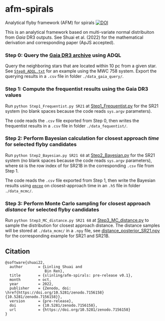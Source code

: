 # afm-spirals
Analytical flyby framework (AFM) for spirals [![DOI](https://zenodo.org/badge/DOI/10.5281/zenodo.7156158.svg)](https://doi.org/10.5281/zenodo.7156158)

This is an analytical framework based on multi-variate normal distribuiton from *Gaia* DR3 outputs. See Shuai et al. (2022) for the mathematical derivation and corresponding paper (ApJS accepted).

### Step 0: Query the [Gaia DR3 archive](https://gea.esac.esa.int/archive/) using ADQL
Query the neighboring stars that are located within 10 pc from a given star. See [`Step0_ADQL.txt`](https://github.com/slinling/afm-spirals/blob/main/Step0_ADQL.txt) for an example using the MWC 758 system. Export the querying results in a `.csv` file in folder `./data_gaia_query/`.

### Step 1: Compute the frequentist results using the Gaia DR3 values
Run `python Step1_Frequentist.py SR21` at [Step1_Frequentist.py](https://github.com/slinling/afm-spirals/blob/main/Step1_Frequentist.py) for the SR21 system (no blank spaces because the code reads `sys.argv` parameters).

The code reads the `.csv` file exported from Step 0, then writes the frequentist results in a `.csv` file in folder `./data_fequentist/`.

### Step 2: Perform Bayesian calculation for closest approach *time* for selected flyby candidates
Run `python Step2_Bayesian.py SR21 68` at [Step2_Bayesian.py](https://github.com/slinling/afm-spirals/blob/main/Step2_Bayesian.py) for the SR21 system (no blank spaces because the code reads `sys.argv` parameters), where `68` is the row index of for SR21B in the corresponding `.csv` file from Step 1.

The code reads the `.csv` file exported from Step 1, then write the Bayesian results using [`emcee`](https://emcee.readthedocs.io/en/stable/) on closest-approach time in an `.h5` file in folder `./data_mcmc/`.

### Step 3: Perform Monte Carlo sampling for closest approach *distance* for selected flyby candidates
Run `python Step3_MC_distance.py SR21 68` at [Step3_MC_distance.py](https://github.com/slinling/afm-spirals/blob/main/Step3_MC_distance.py) to sample the distribution for closest approach distance. The distance samples will be stored at `./data_mcmc/` in a `.npy` file, see [distance_posterior_SR21.npy](https://github.com/slinling/afm-spirals/blob/main/data_mcmc/distance_posterior_SR21.npy) for the corresponding example for SR21 and SR21B.

## Citation
```
@software{shuai22,
  author       = {Linling Shuai and
                  Bin Ren},
  title        = {slinling/afm-spirals: pre-release v0.1},
  month        = oct,
  year         = 2022,
  publisher    = {Zenodo, doi: \href{https://doi.org/10.5281/zenodo.7156158}{10.5281/zenodo.7156158}},
  version      = {pre-release},
  doi          = {10.5281/zenodo.7156158},
  url          = {https://doi.org/10.5281/zenodo.7156158}
}
```
